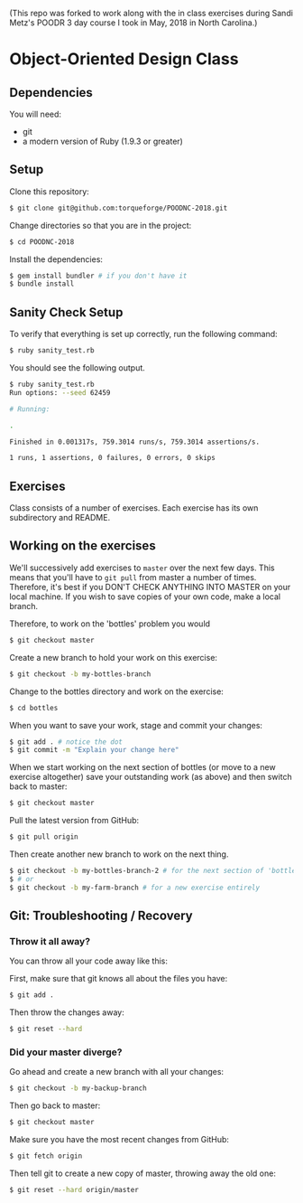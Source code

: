 (This repo was forked to work along with the in class exercises during Sandi Metz's POODR 3 day course I took in May, 2018 in North Carolina.)

# Object-Oriented Design Class

## Dependencies

You will need:

* git
* a modern version of Ruby (1.9.3 or greater)

## Setup

Clone this repository:

```bash
$ git clone git@github.com:torqueforge/POODNC-2018.git
```

Change directories so that you are in the project:

```bash
$ cd POODNC-2018
```

Install the dependencies:

```bash
$ gem install bundler # if you don't have it
$ bundle install
```

## Sanity Check Setup

To verify that everything is set up correctly, run the following command:

```bash
$ ruby sanity_test.rb
```

You should see the following output.
```bash
$ ruby sanity_test.rb
Run options: --seed 62459

# Running:

.

Finished in 0.001317s, 759.3014 runs/s, 759.3014 assertions/s.

1 runs, 1 assertions, 0 failures, 0 errors, 0 skips
```

## Exercises

Class consists of a number of exercises. Each exercise has its own
subdirectory and README.

## Working on the exercises

We'll successively add exercises to `master` over the next few days.  This means that you'll have to `git pull` from master a number of times.  Therefore, it's best if you DON'T CHECK ANYTHING INTO MASTER on your local machine.  If you wish to save copies of your own code, make a local branch.

Therefore, to work on the 'bottles' problem you would
```bash
$ git checkout master
```

Create a new branch to hold your work on this exercise:
```bash
$ git checkout -b my-bottles-branch
```

Change to the bottles directory and work on the exercise:
```bash
$ cd bottles
```

When you want to save your work, stage and commit your changes:
```bash
$ git add . # notice the dot
$ git commit -m "Explain your change here"
```

When we start working on the next section of bottles (or move to a new exercise
altogether) save your outstanding work (as above) and then switch back to master:
```bash
$ git checkout master
```

Pull the latest version from GitHub:
```bash
$ git pull origin
```

Then create another new branch to work on the next thing.
```bash
$ git checkout -b my-bottles-branch-2 # for the next section of 'bottles'
$ # or
$ git checkout -b my-farm-branch # for a new exercise entirely
```

## Git: Troubleshooting / Recovery

### Throw it all away?

You can throw all your code away like this:

First, make sure that git knows all about the files you have:

```bash
$ git add .
```

Then throw the changes away:

```bash
$ git reset --hard
```

### Did your master diverge?

Go ahead and create a new branch with all your changes:

```bash
$ git checkout -b my-backup-branch
```

Then go back to master:

```bash
$ git checkout master
```

Make sure you have the most recent changes from GitHub:

```bash
$ git fetch origin
```

Then tell git to create a new copy of master, throwing away the old one:

```bash
$ git reset --hard origin/master
```
